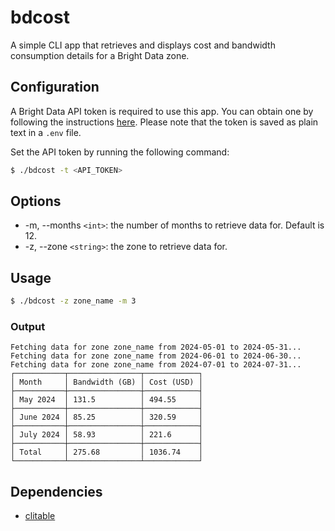 # bdcost

A simple CLI app that retrieves and displays cost and bandwidth consumption details for a Bright Data zone.

## Configuration

A Bright Data API token is required to use this app. You can obtain one by following the instructions [here](https://docs.brightdata.com/api-reference/unlocker/api_token). Please note that the token is saved as plain text in a `.env` file.

Set the API token by running the following command:

```bash
$ ./bdcost -t <API_TOKEN>
```
## Options
* -m, --months `<int>`: the number of months to retrieve data for. Default is 12.
* -z, --zone `<string>`: the zone to retrieve data for.

## Usage

```bash
$ ./bdcost -z zone_name -m 3
```

### Output
```
Fetching data for zone zone_name from 2024-05-01 to 2024-05-31...
Fetching data for zone zone_name from 2024-06-01 to 2024-06-30...
Fetching data for zone zone_name from 2024-07-01 to 2024-07-31...
┌───────────┬────────────────┬────────────┐
│ Month     │ Bandwidth (GB) │ Cost (USD) │
├───────────┼────────────────┼────────────┤
│ May 2024  │ 131.5          │ 494.55     │
├───────────┼────────────────┼────────────┤
│ June 2024 │ 85.25          │ 320.59     │
├───────────┼────────────────┼────────────┤
│ July 2024 │ 58.93          │ 221.6      │
├───────────┼────────────────┼────────────┤
│ Total     │ 275.68         │ 1036.74    │
└───────────┴────────────────┴────────────┘
```

## Dependencies
* [clitable](https://vpm.vlang.io/packages/TahaHachana.clitable)